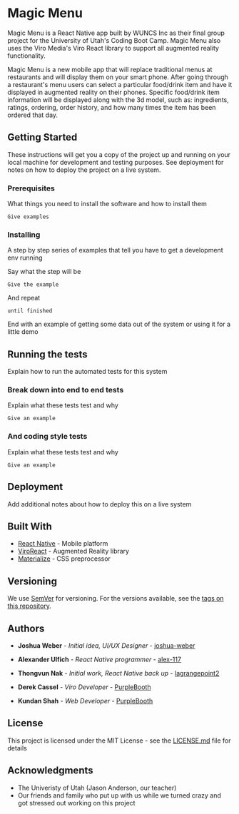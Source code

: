# Magic Menu

Magic Menu is a React Native app built by WUNCS Inc as their final group project for the University of Utah's Coding Boot Camp. Magic Menu also uses the Viro Media's Viro React library to support all augmented reality functionality. 

Magic Menu is a new mobile app that will replace traditional menus at restaurants and will display them on your smart phone. After going through a restaurant's menu users can select a particular food/drink item and have it displayed in augmented reality on their phones. Specific food/drink item information will be displayed along with the 3d model, such as: ingredients, ratings, ordering, order history, and how many times the item has been ordered that day.

## Getting Started

These instructions will get you a copy of the project up and running on your local machine for development and testing purposes. See deployment for notes on how to deploy the project on a live system.

### Prerequisites

What things you need to install the software and how to install them

```
Give examples
```

### Installing

A step by step series of examples that tell you have to get a development env running

Say what the step will be

```
Give the example
```

And repeat

```
until finished
```

End with an example of getting some data out of the system or using it for a little demo

## Running the tests

Explain how to run the automated tests for this system

### Break down into end to end tests

Explain what these tests test and why

```
Give an example
```

### And coding style tests

Explain what these tests test and why

```
Give an example
```

## Deployment

Add additional notes about how to deploy this on a live system

## Built With

* [React Native](https://facebook.github.io/react-native/) - Mobile platform
* [ViroReact](https://viromedia.com/viroar) - Augmented Reality library
* [Materialize](http://materializecss.com/) - CSS preprocessor

## Versioning

We use [SemVer](http://semver.org/) for versioning. For the versions available, see the [tags on this repository](https://github.com/your/project/tags). 

## Authors

* **Joshua Weber** - *Initial idea, UI/UX Designer* - [joshua-weber](https://github.com/joshua-weber)

* **Alexander Ulfich** - *React Native programmer* - [alex-117](https://github.com/alex-117)

* **Thongvun Nak** - *Initial work, React Native back up* - [lagrangepoint2](https://github.com/lagrangepoint2)

* **Derek Cassel** - *Viro Developer* - [PurpleBooth](https://github.com/refindthetime)

* **Kundan Shah** - *Web Developer* - [PurpleBooth](https://github.com/KKShah123)

## License

This project is licensed under the MIT License - see the [LICENSE.md](LICENSE.md) file for details

## Acknowledgments

* The Univeristy of Utah (Jason Anderson, our teacher)
* Our friends and family who put up with us while we turned crazy and got stressed out working on this project
